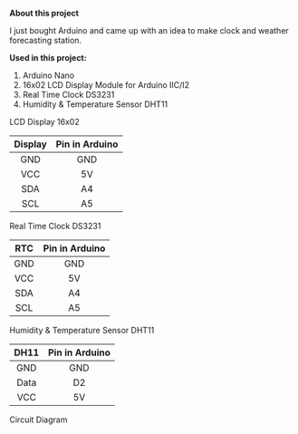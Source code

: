 
**About this project**

I just bought Arduino and came up with an idea to make clock and weather forecasting station.

**Used in this project:**
1. Arduino Nano
2. 16x02 LCD Display Module for Arduino IIC/I2 
3. Real Time Clock DS3231
4. Humidity & Temperature Sensor DHT11


LCD Display 16x02 

| Display | Pin in Arduino  |
| :-----: | :-: |
| GND | GND |
| VCC | 5V |
| SDA | A4 |
| SCL | A5 |


Real Time Clock DS3231

| RTC | Pin in Arduino  |
| :-----: | :-: |
| GND | GND |
| VCC | 5V |
| SDA | A4 |
| SCL | A5 |


Humidity & Temperature Sensor DHT11

| DH11 | Pin in Arduino  |
| :-----: | :-: |
| GND | GND |
| Data | D2 |
| VCC | 5V |


Circuit Diagram
